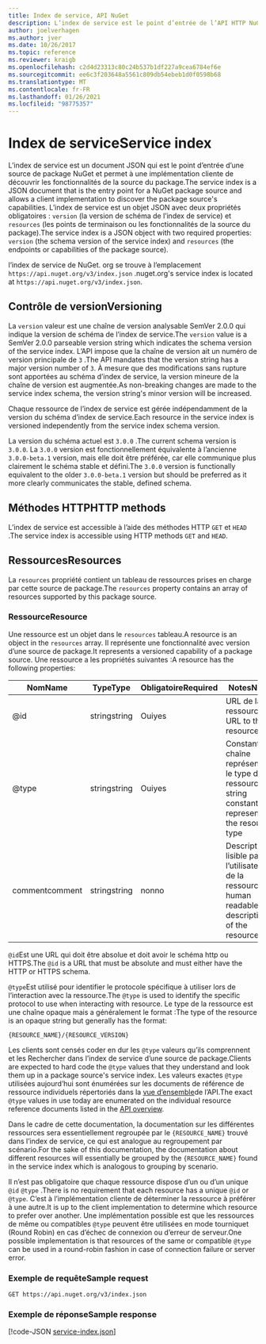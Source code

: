 ```yaml
---
title: Index de service, API NuGet
description: L’index de service est le point d’entrée de l’API HTTP NuGet et énumère les fonctionnalités du serveur.
author: joelverhagen
ms.author: jver
ms.date: 10/26/2017
ms.topic: reference
ms.reviewer: kraigb
ms.openlocfilehash: c2d4d23313c80c24b537b1df227a9cea6784ef6e
ms.sourcegitcommit: ee6c3f203648a5561c809db54ebeb1d0f0598b68
ms.translationtype: MT
ms.contentlocale: fr-FR
ms.lasthandoff: 01/26/2021
ms.locfileid: "98775357"
---
```

# <a name="service-index"></a><span data-ttu-id="9159e-103">Index de service</span><span class="sxs-lookup"><span data-stu-id="9159e-103">Service index</span></span>

<span data-ttu-id="9159e-104">L’index de service est un document JSON qui est le point d’entrée d’une source de package NuGet et permet à une implémentation cliente de découvrir les fonctionnalités de la source du package.</span><span class="sxs-lookup"><span data-stu-id="9159e-104">The service index is a JSON document that is the entry point for a NuGet package source and allows a client implementation to discover the package source's capabilities.</span></span> <span data-ttu-id="9159e-105">L’index de service est un objet JSON avec deux propriétés obligatoires : `version` (la version de schéma de l’index de service) et `resources`  (les points de terminaison ou les fonctionnalités de la source du package).</span><span class="sxs-lookup"><span data-stu-id="9159e-105">The service index is a JSON object with two required properties: `version` (the schema version of the service index) and `resources`  (the endpoints or capabilities of the package source).</span></span>

<span data-ttu-id="9159e-106">l’index de service de NuGet. org se trouve à l’emplacement `https://api.nuget.org/v3/index.json` .</span><span class="sxs-lookup"><span data-stu-id="9159e-106">nuget.org's service index is located at `https://api.nuget.org/v3/index.json`.</span></span>

## <a name="versioning"></a><span data-ttu-id="9159e-107">Contrôle de version</span><span class="sxs-lookup"><span data-stu-id="9159e-107">Versioning</span></span>

<span data-ttu-id="9159e-108">La `version` valeur est une chaîne de version analysable SemVer 2.0.0 qui indique la version de schéma de l’index de service.</span><span class="sxs-lookup"><span data-stu-id="9159e-108">The `version` value is a SemVer 2.0.0 parseable version string which indicates the schema version of the service index.</span></span> <span data-ttu-id="9159e-109">L’API impose que la chaîne de version ait un numéro de version principale de `3` .</span><span class="sxs-lookup"><span data-stu-id="9159e-109">The API mandates that the version string has a major version number of `3`.</span></span> <span data-ttu-id="9159e-110">À mesure que des modifications sans rupture sont apportées au schéma d’index de service, la version mineure de la chaîne de version est augmentée.</span><span class="sxs-lookup"><span data-stu-id="9159e-110">As non-breaking changes are made to the service index schema, the version string's minor version will be increased.</span></span>

<span data-ttu-id="9159e-111">Chaque ressource de l’index de service est gérée indépendamment de la version du schéma d’index de service.</span><span class="sxs-lookup"><span data-stu-id="9159e-111">Each resource in the service index is versioned independently from the service index schema version.</span></span>

<span data-ttu-id="9159e-112">La version du schéma actuel est `3.0.0` .</span><span class="sxs-lookup"><span data-stu-id="9159e-112">The current schema version is `3.0.0`.</span></span> <span data-ttu-id="9159e-113">La `3.0.0` version est fonctionnellement équivalente à l’ancienne `3.0.0-beta.1` version, mais elle doit être préférée, car elle communique plus clairement le schéma stable et défini.</span><span class="sxs-lookup"><span data-stu-id="9159e-113">The `3.0.0` version is functionally equivalent to the older `3.0.0-beta.1` version but should be preferred as it more clearly communicates the stable, defined schema.</span></span>

## <a name="http-methods"></a><span data-ttu-id="9159e-114">Méthodes HTTP</span><span class="sxs-lookup"><span data-stu-id="9159e-114">HTTP methods</span></span>

<span data-ttu-id="9159e-115">L’index de service est accessible à l’aide des méthodes HTTP `GET` et `HEAD` .</span><span class="sxs-lookup"><span data-stu-id="9159e-115">The service index is accessible using HTTP methods `GET` and `HEAD`.</span></span>

## <a name="resources"></a><span data-ttu-id="9159e-116">Ressources</span><span class="sxs-lookup"><span data-stu-id="9159e-116">Resources</span></span>

<span data-ttu-id="9159e-117">La `resources` propriété contient un tableau de ressources prises en charge par cette source de package.</span><span class="sxs-lookup"><span data-stu-id="9159e-117">The `resources` property contains an array of resources supported by this package source.</span></span>

### <a name="resource"></a><span data-ttu-id="9159e-118">Ressource</span><span class="sxs-lookup"><span data-stu-id="9159e-118">Resource</span></span>

<span data-ttu-id="9159e-119">Une ressource est un objet dans le `resources` tableau.</span><span class="sxs-lookup"><span data-stu-id="9159e-119">A resource is an object in the `resources` array.</span></span> <span data-ttu-id="9159e-120">Il représente une fonctionnalité avec version d’une source de package.</span><span class="sxs-lookup"><span data-stu-id="9159e-120">It represents a versioned capability of a package source.</span></span> <span data-ttu-id="9159e-121">Une ressource a les propriétés suivantes :</span><span class="sxs-lookup"><span data-stu-id="9159e-121">A resource has the following properties:</span></span>

<span data-ttu-id="9159e-122">Nom</span><span class="sxs-lookup"><span data-stu-id="9159e-122">Name</span></span>          | <span data-ttu-id="9159e-123">Type</span><span class="sxs-lookup"><span data-stu-id="9159e-123">Type</span></span>   | <span data-ttu-id="9159e-124">Obligatoire</span><span class="sxs-lookup"><span data-stu-id="9159e-124">Required</span></span> | <span data-ttu-id="9159e-125">Notes</span><span class="sxs-lookup"><span data-stu-id="9159e-125">Notes</span></span>
------------- | ------ | -------- | -----
@id           | <span data-ttu-id="9159e-126">string</span><span class="sxs-lookup"><span data-stu-id="9159e-126">string</span></span> | <span data-ttu-id="9159e-127">Oui</span><span class="sxs-lookup"><span data-stu-id="9159e-127">yes</span></span>      | <span data-ttu-id="9159e-128">URL de la ressource</span><span class="sxs-lookup"><span data-stu-id="9159e-128">The URL to the resource</span></span>
@type         | <span data-ttu-id="9159e-129">string</span><span class="sxs-lookup"><span data-stu-id="9159e-129">string</span></span> | <span data-ttu-id="9159e-130">Oui</span><span class="sxs-lookup"><span data-stu-id="9159e-130">yes</span></span>      | <span data-ttu-id="9159e-131">Constante de chaîne représentant le type de ressource</span><span class="sxs-lookup"><span data-stu-id="9159e-131">A string constant representing the resource type</span></span>
<span data-ttu-id="9159e-132">comment</span><span class="sxs-lookup"><span data-stu-id="9159e-132">comment</span></span>       | <span data-ttu-id="9159e-133">string</span><span class="sxs-lookup"><span data-stu-id="9159e-133">string</span></span> | <span data-ttu-id="9159e-134">non</span><span class="sxs-lookup"><span data-stu-id="9159e-134">no</span></span>       | <span data-ttu-id="9159e-135">Description lisible par l’utilisateur de la ressource</span><span class="sxs-lookup"><span data-stu-id="9159e-135">A human readable description of the resource</span></span>

<span data-ttu-id="9159e-136">`@id`Est une URL qui doit être absolue et doit avoir le schéma http ou HTTPS.</span><span class="sxs-lookup"><span data-stu-id="9159e-136">The `@id` is a URL that must be absolute and must either have the HTTP or HTTPS schema.</span></span>

<span data-ttu-id="9159e-137">`@type`Est utilisé pour identifier le protocole spécifique à utiliser lors de l’interaction avec la ressource.</span><span class="sxs-lookup"><span data-stu-id="9159e-137">The `@type` is used to identify the specific protocol to use when interacting with resource.</span></span> <span data-ttu-id="9159e-138">Le type de la ressource est une chaîne opaque mais a généralement le format :</span><span class="sxs-lookup"><span data-stu-id="9159e-138">The type of the resource is an opaque string but generally has the format:</span></span>

```
{RESOURCE_NAME}/{RESOURCE_VERSION}
```

<span data-ttu-id="9159e-139">Les clients sont censés coder en dur les `@type` valeurs qu’ils comprennent et les Rechercher dans l’index de service d’une source de package.</span><span class="sxs-lookup"><span data-stu-id="9159e-139">Clients are expected to hard code the `@type` values that they understand and look them up in a package source's service index.</span></span> <span data-ttu-id="9159e-140">Les valeurs exactes `@type` utilisées aujourd’hui sont énumérées sur les documents de référence de ressource individuels répertoriés dans la [vue d’ensemble](overview.md#resources-and-schema)de l’API.</span><span class="sxs-lookup"><span data-stu-id="9159e-140">The exact `@type` values in use today are enumerated on the individual resource reference documents listed in the [API overview](overview.md#resources-and-schema).</span></span>

<span data-ttu-id="9159e-141">Dans le cadre de cette documentation, la documentation sur les différentes ressources sera essentiellement regroupée par le `{RESOURCE_NAME}` trouvé dans l’index de service, ce qui est analogue au regroupement par scénario.</span><span class="sxs-lookup"><span data-stu-id="9159e-141">For the sake of this documentation, the documentation about different resources will essentially be grouped by the `{RESOURCE_NAME}` found in the service index which is analogous to grouping by scenario.</span></span> 

<span data-ttu-id="9159e-142">Il n’est pas obligatoire que chaque ressource dispose d’un ou d’un unique `@id` `@type` .</span><span class="sxs-lookup"><span data-stu-id="9159e-142">There is no requirement that each resource has a unique `@id` or `@type`.</span></span> <span data-ttu-id="9159e-143">C’est à l’implémentation cliente de déterminer la ressource à préférer à une autre.</span><span class="sxs-lookup"><span data-stu-id="9159e-143">It is up to the client implementation to determine which resource to prefer over another.</span></span> <span data-ttu-id="9159e-144">Une implémentation possible est que les ressources de même ou compatibles `@type` peuvent être utilisées en mode tourniquet (Round Robin) en cas d’échec de connexion ou d’erreur de serveur.</span><span class="sxs-lookup"><span data-stu-id="9159e-144">One possible implementation is that resources of the same or compatible `@type` can be used in a round-robin fashion in case of connection failure or server error.</span></span>

### <a name="sample-request"></a><span data-ttu-id="9159e-145">Exemple de requête</span><span class="sxs-lookup"><span data-stu-id="9159e-145">Sample request</span></span>

```
GET https://api.nuget.org/v3/index.json
```

### <a name="sample-response"></a><span data-ttu-id="9159e-146">Exemple de réponse</span><span class="sxs-lookup"><span data-stu-id="9159e-146">Sample response</span></span>

[!code-JSON [service-index.json](./_data/service-index.json)]
